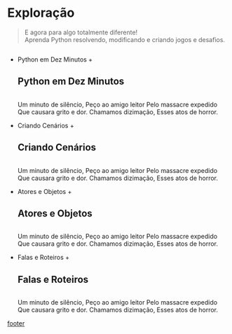 <!---
Open Source program Pynoplia - Copyright © 2024  Carlo Oliveira** <carlo@nce.ufrj.br>,
PDX-License-Identifier:** `GNU General Public License v3.0 or later <http://is.gd/3Udt>`_.
-->
# Exploração
> E agora para algo totalmente diferente! <br>
> Aprenda Python resolvendo, modificando e criando jogos e desafios. <br>

<img src onerror="__did_got__('../../_prog/jaie_explora.py')"></img>

+ Python em Dez Minutos +

  ## Python em Dez Minutos

  <img id="caderno_ten" src onerror="__widget__(this.id)"></img>
  
    Um minuto de silêncio,
    Peço ao amigo leitor
    Pelo massacre expedido
    Que causara grito e dor.
    Chamamos dizimação,
    Esses atos de horror.

+ Criando Cenários +

  ## Criando Cenários

  <img id="caderno_cen" src onerror="__widget__(this.id)"></img>
  
    Um minuto de silêncio,
    Peço ao amigo leitor
    Pelo massacre expedido
    Que causara grito e dor.
    Chamamos dizimação,
    Esses atos de horror.

+ Atores e Objetos +

  ## Atores e Objetos

  <img id="caderno_ato" src onerror="__widget__(this.id)">   

    Um minuto de silêncio,
    Peço ao amigo leitor
    Pelo massacre expedido
    Que causara grito e dor.
    Chamamos dizimação,
    Esses atos de horror.

+ Falas e Roteiros +

  ## Falas e Roteiros

  <img id="caderno_fal" src onerror="__widget__(this.id)"> 

    Um minuto de silêncio,
    Peço ao amigo leitor
    Pelo massacre expedido
    Que causara grito e dor.
    Chamamos dizimação,
    Esses atos de horror.

[footer](footer.md ':include')